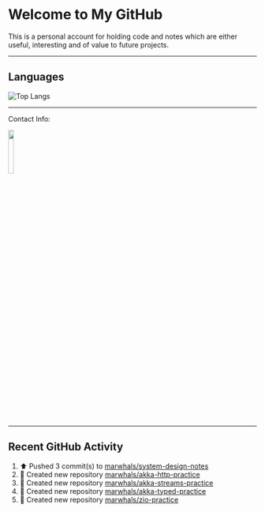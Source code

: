 # Welcome to My GitHub

This is a personal account for holding code and notes which are either useful, interesting and of value to future projects.

---
## Languages

![Top Langs](https://github-readme-stats.vercel.app/api/top-langs/?username=marwhals&layout=compact&bg_color=282c34&text_color=ffffff&title_color=ff5733)
 
---
Contact Info:

<a href="https://www.linkedin.com/in/marjanmubarok/">
  <img src="https://upload.wikimedia.org/wikipedia/commons/0/01/LinkedIn_Logo.svg" width="15%">
</a>

---

## Recent GitHub Activity

<!--RECENT_ACTIVITY:start-->
1. ⬆️ Pushed 3 commit(s) to [marwhals/system-design-notes](https://github.com/marwhals/system-design-notes)<br>
2. 📔 Created new repository [marwhals/akka-http-practice](https://github.com/marwhals/akka-http-practice)<br>
3. 📔 Created new repository [marwhals/akka-streams-practice](https://github.com/marwhals/akka-streams-practice)<br>
4. 📔 Created new repository [marwhals/akka-typed-practice](https://github.com/marwhals/akka-typed-practice)<br>
5. 📔 Created new repository [marwhals/zio-practice](https://github.com/marwhals/zio-practice)<br>
<!--RECENT_ACTIVITY:end-->
